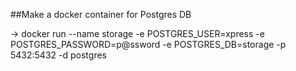 
##Make a docker container for Postgres DB

-> docker run --name storage -e POSTGRES_USER=xpress -e POSTGRES_PASSWORD=p@ssword -e POSTGRES_DB=storage -p 5432:5432 -d postgres
